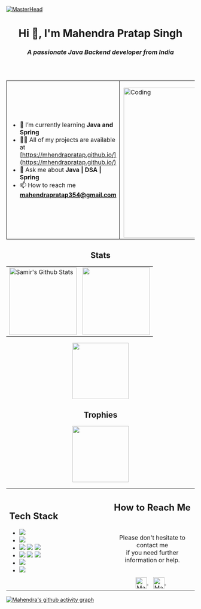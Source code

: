 [![MasterHead](https://camo.githubusercontent.com/ce68b2fdf74b20a2e80ee6cbe96c4bed95da29cae1825c749e854c67ddc35e9e/68747470733a2f2f6d69722d73332d63646e2d63662e626568616e63652e6e65742f70726f6a6563745f6d6f64756c65732f6d61785f313230302f37393733313536383039373539392e356235306263613437373733352e6a7067)](https://Mhendrapratap.io)
<h1 align="center">Hi 👋, I'm Mahendra Pratap Singh</h1>
<h3 align="center" ><i>A passionate Java Backend developer from India</i></h3>
<br>
<table>
<tr>
<td width="50%" style="border:0.5px solid">

- 🌱 I’m currently learning **Java and Spring**
- 👨‍💻 All of my projects are available at [https://mhendrapratap.github.io/](https://mhendrapratap.github.io/)
- 💬 Ask me about **Java | DSA | Spring**
- 📫 How to reach me **mahendrapratap354@gmail.com**
    </td>
    <td width="50%" style="border:0.5px solid">
    <p align="left"><img align="right" alt="Coding" width="400" src="https://cdn.dribbble.com/users/1162077/screenshots/3848914/programmer.gif"></p>
    </td>
  </tr>
  <br>
</table> 
<h2 align="center"><b>Stats</b></h2> 
<table>
    <tr>
    <td widht="55%">
    <a href="https://github.com/SamirPaul1">
    <img align="center" src="https://github-readme-stats.vercel.app/api?username=Mhendrapratap&theme=tokyonight&hide_border=true&include_all_commits=true&count_private=true" alt="Samir's Github Stats" height="180rem" />
    </a>
    </td>  
    <td widht="55%"> 
    <a href="https://github.com/SamirPaul1"><img align="center" src="https://github-readme-streak-stats.herokuapp.com/?user=Mhendrapratap&theme=tokyonight&hide_border=true" height="180rem"/></a>
    </td>  
</tr>
</table>
</p>
  <tr>
    <td width="55%">
      <p align="center">
    <img height="150em" src="https://github-readme-stats.vercel.app/api/top-langs/?username=Mhendrapratap&theme=tokyonight&hide_border=true&include_all_commits=true&count_private=true&layout=compact"/>
      </p>
    </td>
  </tr>
  <tr>
    <td>
    <h2 align="center"><b>Trophies</b></h2>
    <p align="center">
    <img height="150em" src="https://github-profile-trophy.vercel.app/?username=Mhendrapratap&theme=darkhub&no-frame=true&no-bg=false&margin-w=4"/>
    </p>
    </td>
    </tr>
</table>
  <!-- TEch Stack -->
  <table>
  <tr>
   <td width="55%">
    <h2><b>Tech Stack</b></h2>
    <ul>
    <li>
    <!-- <img src="https://img.shields.io/badge/-C-05122A?style=flat&logo=C"/> -->
    <!-- <img src="https://img.shields.io/badge/-C++-05122A?style=flat&logo=C%2B%2B"/> -->
    <img src="https://img.shields.io/badge/-Java-05122A?style=flat&logo=java"/>
    <!-- <img src="https://img.shields.io/badge/-Python-05122A?style=flat&logo=python"/> -->
    <!-- <img src="https://img.shields.io/badge/-R-05122A?style=flat&logo=R&logoColor=276DC3"/>
    <img src="https://img.shields.io/badge/-Markdown-05122A?style=flat&logo=markdown"/>
    <img src="https://img.shields.io/badge/-LaTEX-05122A?style=flat&logo=latex"/> -->
    </li>
    <li>
    <img src="https://img.shields.io/badge/-Spring-05122A?style=flat&logo=spring"/>
    <!-- <img src="https://img.shields.io/badge/-Django-05122A?style=flat&logo=django"/>
    <img src="https://img.shields.io/badge/-Flask-05122A?style=flat&logo=flask"/> -->
    </li>
    <!-- <li>
    <img src="https://img.shields.io/badge/-Matlab-05122A?style=flat&logo=matlab"/>
    <img src="https://img.shields.io/badge/-Octave-05122A?style=flat&logo=octave"/>  
    </li> -->
    <li>
    <img src="https://img.shields.io/badge/-HTML-05122A?style=flat&logo=HTML5"/>
    <img src="https://img.shields.io/badge/-CSS-05122A?style=flat&logo=CSS3"/>
    <img src="https://img.shields.io/badge/-JavaScript-05122A?style=flat&logo=javascript"/>
    <!-- <img src="https://img.shields.io/badge/-Bootstrap-05122A?style=flat&logo=bootstrap"/>
    <img src="https://img.shields.io/badge/-JQuery-05122A?style=flat&logo=jquery"/> -->
    </li>
    <li>
    <!-- <img src="https://img.shields.io/badge/-Linux-05122A?style=flat&logo=linux"/> -->
    <img src="https://img.shields.io/badge/-Git-05122A?style=flat&logo=git"/>
    <img src="https://img.shields.io/badge/-Github-05122A?style=flat&logo=github"/>
    <img src="https://img.shields.io/badge/-Gitlab-05122A?style=flat&logo=gitlab"/>
    </li>
    <li>
    <img src="https://img.shields.io/badge/-MySql-05122A?style=flat&logo=mysql"/>
    <!-- <img src="https://img.shields.io/badge/-SQLite-05122A?style=flat&logo=sqlite"/> -->
    </li>
    <li>
    <img src="https://img.shields.io/badge/-VS%20Code-05122A?style=flat&logo=visual-studio-code&logoColor=007ACC"/>
    <!-- <img src="https://img.shields.io/badge/-IntelliJ-05122A?style=flat&logo=intellijidea"/>
    <img src="https://img.shields.io/badge/-PyCharm-05122A?style=flat&logo=pycharm"/>
    <img src="https://img.shields.io/badge/-Jupyter-05122A?style=flat&logo=jupyter"/>
    <img src="https://img.shields.io/badge/-Google Colab-05122A?style=flat&logo=googlecolab"/> -->
    </li>
    </ul>
   </td>
   <td width="45%">
    <div align="center">
      <h2><b>How to Reach Me</b></h2>
      <br>
        <p>Please don't hesitate to contact me 
        <br>if you need further information or help.
      </p>
      <br>
      <!-- <a href="" target="_blank">
      <img align="center" alt="" width="30em" src="https://img.icons8.com/ios-glyphs/50/000000/instagram-new.png" />
      </a> &nbsp;&nbsp; -->
      <a href="mahendrapratap354@gmail.com" >
      <img align="center" alt="Mahendra Pratap Singh | Gmail" width="30em" src="https://img.icons8.com/ios-glyphs/50/000000/gmail.png" />
      </a> &nbsp;&nbsp;
      <!-- <a href="" >
      <img align="center" alt="Mahendra Pratap Singh | Skype" width="30em" src="https://img.icons8.com/ios-glyphs/50/000000/skype.png" />
      </a> &nbsp;&nbsp; -->
      <!-- <a href="" >
      <img align="center" alt="Mahendra Pratap Singh | LinkedIn" width="30em" src="https://img.icons8.com/ios-glyphs/50/000000/linkedin.png" />
      </a> &nbsp;&nbsp; -->
      <a href="https://www.linkedin.com/in/mahendra-pratap-singh-a45610117/" >
      <img align="center" alt="Mahendra Pratap Singh | LinkedIn" width="30em" src="https://img.icons8.com/ios-glyphs/50/000000/pinterest.png" />
      </a> &nbsp;&nbsp;
      <br>
    </div>
   </td>
  </tr>
</table>

[![Mahendra's github activity graph](https://github-readme-activity-graph.cyclic.app/graph?username=Mhendrapratap&theme=tokyo-night)](https://github.com/Mhendrapratap/github-readme-activity-graph)

    


